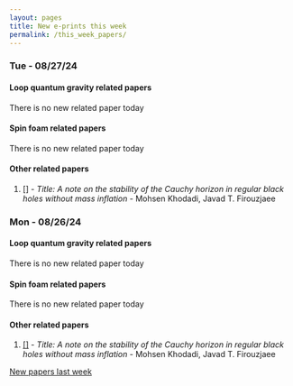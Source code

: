 ```yaml
---
layout: pages
title: New e-prints this week
permalink: /this_week_papers/
---
```




### Tue - 08/27/24

#### Loop quantum gravity related papers

There is no new related paper today 

#### Spin foam related papers

There is no new related paper today 



#### Other related papers

1. [[]](https://arxiv.org/abs/) - *Title:
          A note on the stability of the Cauchy horizon in regular black holes without mass inflation* - Mohsen Khodadi, Javad T. Firouzjaee



### Mon - 08/26/24

#### Loop quantum gravity related papers

There is no new related paper today 

#### Spin foam related papers

There is no new related paper today 



#### Other related papers

1. [[]](https://arxiv.org/abs/) - *Title:
          A note on the stability of the Cauchy horizon in regular black holes without mass inflation* - Mohsen Khodadi, Javad T. Firouzjaee






[New papers last week]({{site.url}}/archived/weekly/pre-prints/2024/08/26/archived_weekly_papers.html)